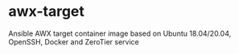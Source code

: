 # awx-target
Ansible AWX target container image based on Ubuntu 18.04/20.04, OpenSSH, Docker and ZeroTier service
